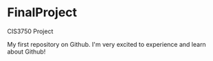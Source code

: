 # FinalProject
CIS3750 Project

My first repository on Github.
I'm very excited to experience and learn about Github! 
